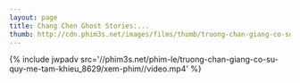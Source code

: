 ```yaml
---
layout: page
title: Chang Chen Ghost Stories:...
thumb: http://cdn.phim3s.net/images/films/thumb/truong-chan-giang-co-su-quy-me-tam-khieu-chang-chen-ghost-stories-be-possessed-by-ghosts-2015.jpg
---
```

{% include jwpadv src='//phim3s.net/phim-le/truong-chan-giang-co-su-quy-me-tam-khieu_8629/xem-phim//video.mp4' %}